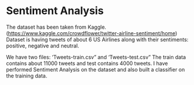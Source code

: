 # Sentiment Analysis

The dataset has been taken from Kaggle. (https://www.kaggle.com/crowdflower/twitter-airline-sentiment/home)
Dataset is having tweets of about 6 US Airlines along with their sentiments: positive, negative and neutral.

We have two files: ‘Tweets-train.csv” and ‘Tweets-test.csv”
The train data contains about 11000 tweets and test contains 4000 tweets. I have performed Sentiment Analysis on the dataset and also built a classifier on the training data.

